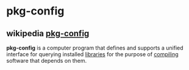 # pkg-config



## wikipedia [pkg-config](https://en.wikipedia.org/wiki/Pkg-config) 

**pkg-config** is a computer program that defines and supports a unified interface for querying installed [libraries](https://en.wikipedia.org/wiki/Library_(computer_science)) for the purpose of [compiling](https://en.wikipedia.org/wiki/Compiler) software that depends on them. 